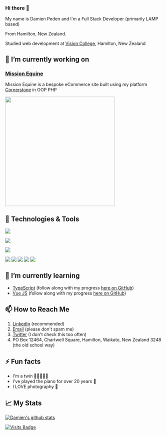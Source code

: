 ### Hi there 👋

My name is Damien Peden and I'm a Full Stack Developer (primarily LAMP based)

From Hamilton, New Zealand.

Studied web development at [Vision College](https://visioncollege.ac.nz/study/information-technology/), Hamilton, New Zealand

## 🚀 I’m currently working on
### [Mission Equine](https://www.missionequine.nz) 
Mission Equine is a bespoke eCommerce site built using my platform [Cornerstone](https://github.com/dpDesignz/cornerstone) in OOP PHP

<a href="https://github.com/dpDesignz/cornerstone"> <img src="https://github-readme-stats.vercel.app/api/pin/?username=dpDesignz&repo=cornerstone&count_private=true&show_icons=true" width=350> </a>

## 🔧 Technologies & Tools
<!-- da1b1e -->
![](https://img.shields.io/badge/OS-Windows-informational?style=flat&logo=windows&logoColor=white&color=0078d6)

![](https://img.shields.io/badge/Editor-VS_Code-informational?style=flat&logo=visual-studio-code&logoColor=white&color=007acc)

![](https://img.shields.io/badge/DB-MySQL-informational?style=flat&logo=mysql&logoColor=white&color=4479a1)

![](https://img.shields.io/badge/Code-PHP-informational?style=flat&logo=php&logoColor=white&color=777bb4)
![](https://img.shields.io/badge/Code-HTML5-informational?style=flat&logo=html5&logoColor=white&color=e34f26)
![](https://img.shields.io/badge/Code-CSS_3/Grid/Flexbox-informational?style=flat&logo=css3&logoColor=white&color=1572b6)
![](https://img.shields.io/badge/Code-JavaScript_(ES6+)-informational?style=flat&logo=javascript&logoColor=white&color=f7df1e)
![](https://img.shields.io/badge/Code-TypeScript-informational?style=flat&logo=typescript&logoColor=white&color=007acc)

## 🌱 I’m currently learning
- [TypeScript](https://github.com/dpDesignz/Learning-Typescript) (follow along with my progress [here on GitHub](https://github.com/dpDesignz/Learning-Typescript))
- [Vue JS](https://github.com/dpDesignz/Learning-Vue-JS) (follow along with my progress [here on GitHub](https://github.com/dpDesignz/Learning-Vue-JS))

## 📫 How to Reach Me

1. [LinkedIn](https://www.linkedin.com/in/damienpeden/) (recommended)
2. [Email](mailto:admin@dpdesignz.co.nz) (please don't spam me)
3. [Twitter](https://twitter.com/dpDesignz) (I don't check this too often)
4. PO Box 12464, Chartwell Square, Hamilton, Waikato, New Zealand 3248 (the old school way)

## ⚡ Fun facts
- I'm a twin 👩🏼‍🤝‍👨🏽
- I've played the piano for over 20 years 🎹
- I LOVE photography 📸

## 📈 My Stats

[![Damien's github stats](https://github-readme-stats.vercel.app/api?username=dpDesignz&show_icons=true&theme=calm)](https://github.com/dpDesignz)

[![Visits Badge](https://badges.pufler.dev/visits/dpdesignz/dpdesignz)](https://github.com/dpDesignz)
